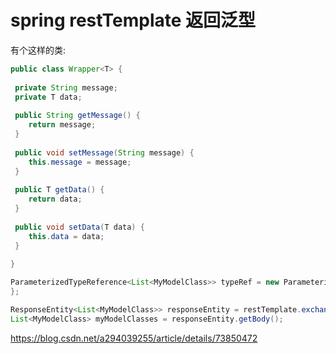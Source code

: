 # spring restTemplate 返回泛型

 

有个这样的类:

```java
public class Wrapper<T> {  
  
 private String message;  
 private T data;  
  
 public String getMessage() {  
    return message;  
 }  
  
 public void setMessage(String message) {  
    this.message = message;  
 }  
  
 public T getData() {  
    return data;  
 }  
  
 public void setData(T data) {  
    this.data = data;  
 }  
  
}  
```



```java
ParameterizedTypeReference<List<MyModelClass>> typeRef = new ParameterizedTypeReference<List<MyModelClass>>() {    
};    

ResponseEntity<List<MyModelClass>> responseEntity = restTemplate.exchange(url, HttpMethod.POST, new HttpEntity<>(mvm), typeRef);    
List<MyModelClass> myModelClasses = responseEntity.getBody();  
```



https://blog.csdn.net/a294039255/article/details/73850472